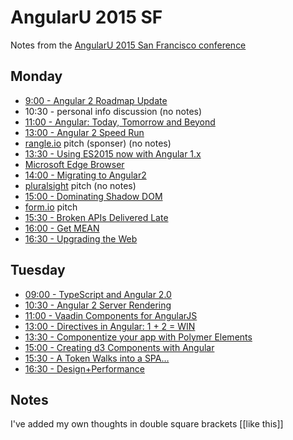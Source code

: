 AngularU 2015 SF
================

Notes from the [AngularU 2015 San Francisco conference](https://angularu.com/ng/overview)

Monday
------

  * [9:00 - Angular 2 Roadmap Update](Monday/0900-Angular%202%20Roadmap%20Update.md)
  * 10:30 - personal info discussion (no notes)
  * [11:00 - Angular: Today, Tomorrow and Beyond](Monday/1100-Angular%20Today,%20Tomorrow%20and%20Beyond.md)
  * [13:00 - Angular 2 Speed Run](Monday/1300-Angular%202%20Speed%20Run.md)
  * [rangle.io](http://rangle.io) pitch (sponser) (no notes)
  * [13:30 - Using ES2015 now with Angular 1.x](Monday/1330-Using%20ES2015%20now%20with%20Angular%201.x.md)
  * [Microsoft Edge Browser](Monday/Microsoft%20Edge%20Browser.md)
  * [14:00 - Migrating to Angular2](Monday/1400-Migrating%20to%20Angular2.md)
  * [pluralsight](http://pluralsight.com) pitch (no notes)
  * [15:00 - Dominating Shadow DOM](Monday/1500-Dominating%20Shadow%20DOM.md)
  * [form.io](http://form.io) pitch
  * [15:30 - Broken APIs Delivered Late](Monday/1530-Working%20with%20Broken%20APIs%20Delivered%20Late.md)
  * [16:00 - Get MEAN](Monday/1600-Get%20MEAN.md)
  * [16:30 - Upgrading the Web](Monday/1630-Upgrading%20the%20Web.md)

Tuesday
-------

  * [09:00 - TypeScript and Angular 2.0](Tuesday/0900-TypeScript%20and%20Angular%202.0.md)
  * [10:30 - Angular 2 Server Rendering](Tuesday/1030-Angular%202%20Server%20Rendering.md)
  * [11:00 - Vaadin Components for AngularJS](Tuesday/1100-Vaadin%20Components%20for%20AngularJS.md)
  * [13:00 - Directives in Angular: 1 + 2 = WIN](Tuesday/1300-Directives%20in%20Angular.md)
  * [13:30 - Componentize your app with Polymer Elements](Tuesday/1330-Componentize%20your%20app%20with%20Polymer%20Elements.md)
  * [15:00 - Creating d3 Components with Angular](Tuesday/1500-Creating%20d3%20Components.md)
  * [15:30 - A Token Walks into a SPA…](Tuesday/1530-A%20Token%20Walks%20into%20a%20SPA.md)
  * [16:30 - Design+Performance](Tuesday/1630-Design+Performance.md)

Notes
-----

I've added my own thoughts in double square brackets [[like this]]
